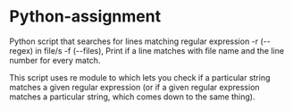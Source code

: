 # Python-assignment

Python script that searches for lines matching regular expression -r (--regex) in file/s -f (--files), Print if a line matches with file name and the line number for every match.

This script uses re module to which lets you check if a particular string matches a given regular expression (or if a given regular expression matches a particular string, which comes down to the same thing).
